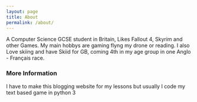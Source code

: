 ```yaml
---
layout: page
title: About
permalink: /about/
---
```


A Computer Science GCSE student in Britain, Likes Fallout 4, Skyrim and other Games.  My main hobbys are gaming flyng my drone or reading.  I also Love skiing and have Skiid for GB, coming 4th in my age group in one Anglo - Français race.

### More Information

I have to make this blogging website for my lessons but usually I code my text based game in python 3

